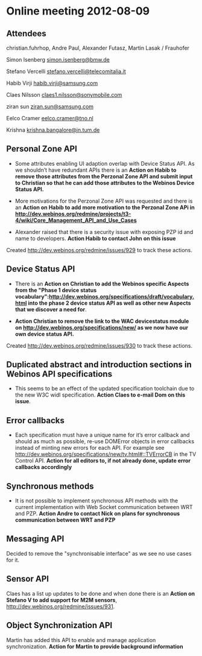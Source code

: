Online meeting 2012-08-09
=========================

Attendees
---------

christian.fuhrhop, Andre Paul, Alexander Futasz, Martin Lasak / Frauhofer

Simon Isenberg simon.isenberg@bmw.de

Stefano Vercelli stefano.vercelli@telecomitalia.it

Habib Virji habib.virji@samsung.com

Claes Nilsson claes1.nilsson@sonymobile.com

ziran sun ziran.sun@samsung.com

Eelco Cramer eelco.cramer@tno.nl

Krishna krishna.bangalore@in.tum.de

Personal Zone API
-----------------

-   Some attributes enabling UI adaption overlap with Device Status API. As we shouldn’t have redundant APIs there is an **Action on Habib to remove those attributes from the Perzonal Zone API and submit input to Christian so that he can add those attributes to the Webinos Device Status API.**

-   More motivations for the Perzonal Zone API was requested and there is an **Action on Habib to add more motivation to the Perzonal Zone APi in http://dev.webinos.org/redmine/projects/t3-4/wiki/Core_Management_API_and_Use_Cases**

-   Alexander raised that there is a security issue with exposing PZP id and name to developers. **Action Habib to contact John on this issue**

Created http://dev.webinos.org/redmine/issues/929 to track these actions.

Device Status API
-----------------

-   There is an **Action on Christian to add the Webinos specific Aspects from the "Phase 1 device status vocabulary":http://dev.webinos.org/specifications/draft/vocabulary.html into the phase 2 device status API as well as other new Aspects that we discover a need for**.

-   **Action Christian to remove the link to the WAC devicestatus module on http://dev.webinos.org/specifications/new/ as we now have our own device status API.**

Created http://dev.webinos.org/redmine/issues/930 to track these actions.

Duplicated abstract and introduction sections in Webinos API specifications
---------------------------------------------------------------------------

-   This seems to be an effect of the updated specification toolchain due to the new W3C widl specification. **Action Claes to e-mail Dom on this issue**.

Error callbacks
---------------

* Each specification must have a unique name for it’s error callback and should as much as possible, re-use DOMError objects in error callbacks instead of minting new errors for each API. For example see http://dev.webinos.org/specifications/new/tv.html#::TVErrorCB in the TV Control API.
**Action for all editors to, if not already done, update error callbacks accordingly**

Synchronous methods
-------------------

-   It is not possible to implement synchronous API methods with the current implementation with Web Socket communication between WRT and PZP. **Action Andre to contact Nick on plans for synchronous communication between WRT and PZP**

Messaging API
-------------

Decided to remove the "synchronisable interface" as we see no use cases for it.

Sensor API
----------

Claes has a list up updates to be done and when done there is an **Action on Stefano V to add support for M2M sensors**, http://dev.webinos.org/redmine/issues/931.

Object Synchronization API
--------------------------

Martin has added this API to enable and manage application synchronization. **Action for Martin to provide background information**

